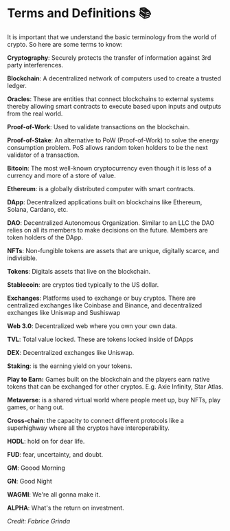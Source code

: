 # Terms and Definitions 📚

It is important that we understand the basic terminology from the world of crypto. So here are some terms to know:  

**Cryptography**: Securely protects the transfer of information against 3rd party interferences.  

**Blockchain**: A decentralized network of computers used to create a trusted ledger.  

**Oracles**: These are entities that connect blockchains to external systems thereby allowing smart contracts to execute based upon inputs and outputs from the real world.

**Proof-of-Work**: Used to validate transactions on the blockchain.  

**Proof-of-Stake**: An alternative to PoW (Proof-of-Work) to solve the energy consumption problem. PoS allows random token holders to be the next validator of a transaction.  

**Bitcoin**: The most well-known cryptocurrency even though it is less of a currency and more of a store of value.  

**Ethereum**: is a globally distributed computer with smart contracts.  

**DApp**: Decentralized applications built on blockchains like Ethereum, Solana, Cardano, etc.  

**DAO**: Decentralized Autonomous Organization. Similar to an LLC the DAO relies on all its members to make decisions on the future. Members are token holders of the DApp.  

**NFTs**: Non-fungible tokens are assets that are unique, digitally scarce, and indivisible.  

**Tokens**: Digitals assets that live on the blockchain.  

**Stablecoin**: are cryptos tied typically to the US dollar.  

**Exchanges**: Platforms used to exchange or buy cryptos. There are centralized exchanges like Coinbase and Binance, and decentralized exchanges like Uniswap and Sushiswap  

**Web 3.0**: Decentralized web where you own your own data.  

**TVL**: Total value locked. These are tokens locked inside of DApps  

**DEX**: Decentralized exchanges like Uniswap.  

**Staking**: is the earning yield on your tokens.  

**Play to Earn:** Games built on the blockchain and the players earn native tokens that can be exchanged for other cryptos. E.g. Axie Infinity, Star Atlas.  

**Metaverse**: is a shared virtual world where people meet up, buy NFTs, play games, or hang out.  

**Cross-chain**: the capacity to connect different protocols like a superhighway where all the cryptos have interoperability.  

**HODL**: hold on for dear life.  

**FUD**: fear, uncertainty, and doubt.  

**GM**: Goood Morning

**GN**: Good Night

**WAGMI**: We're all gonna make it.

**ALPHA**: What's the return on investment.

*Credit: Fabrice Grinda*
